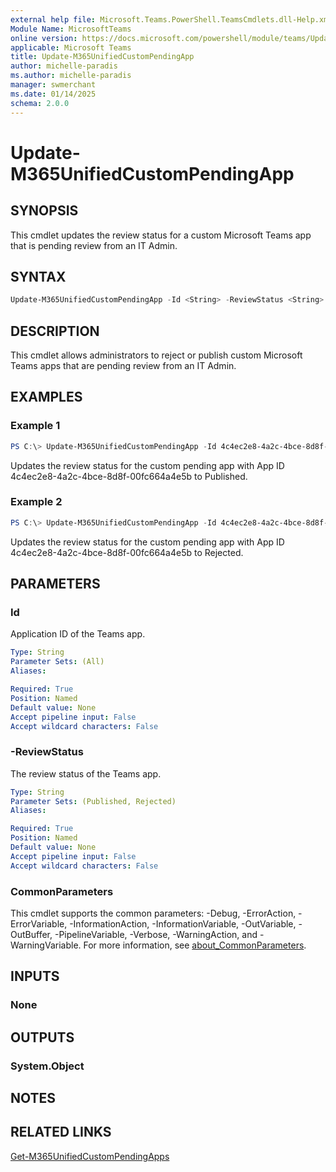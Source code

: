 ```yaml
---
external help file: Microsoft.Teams.PowerShell.TeamsCmdlets.dll-Help.xml
Module Name: MicrosoftTeams
online version: https://docs.microsoft.com/powershell/module/teams/Update-M365UnifiedCustomPendingApp
applicable: Microsoft Teams
title: Update-M365UnifiedCustomPendingApp
author: michelle-paradis
ms.author: michelle-paradis
manager: swmerchant
ms.date: 01/14/2025
schema: 2.0.0
---
```


# Update-M365UnifiedCustomPendingApp

## SYNOPSIS

This cmdlet updates the review status for a custom Microsoft Teams app that is pending review from an IT Admin.

## SYNTAX

```powershell
Update-M365UnifiedCustomPendingApp -Id <String> -ReviewStatus <String>
```

## DESCRIPTION

This cmdlet allows administrators to reject or publish custom Microsoft Teams apps that are pending review from an IT Admin.

## EXAMPLES

### Example 1

```powershell
PS C:\> Update-M365UnifiedCustomPendingApp -Id 4c4ec2e8-4a2c-4bce-8d8f-00fc664a4e5b -ReviewStatus Published
```
Updates the review status for the custom pending app with App ID 4c4ec2e8-4a2c-4bce-8d8f-00fc664a4e5b to Published.

### Example 2

```powershell
PS C:\> Update-M365UnifiedCustomPendingApp -Id 4c4ec2e8-4a2c-4bce-8d8f-00fc664a4e5b -ReviewStatus Rejected
```
Updates the review status for the custom pending app with App ID 4c4ec2e8-4a2c-4bce-8d8f-00fc664a4e5b to Rejected.

## PARAMETERS

### Id

Application ID of the Teams app.

```yaml
Type: String
Parameter Sets: (All)
Aliases:

Required: True
Position: Named
Default value: None
Accept pipeline input: False
Accept wildcard characters: False
```

### -ReviewStatus

The review status of the Teams app.

```yaml
Type: String
Parameter Sets: (Published, Rejected)
Aliases:

Required: True
Position: Named
Default value: None
Accept pipeline input: False
Accept wildcard characters: False
```

### CommonParameters

This cmdlet supports the common parameters: -Debug, -ErrorAction, -ErrorVariable, -InformationAction, -InformationVariable, -OutVariable, -OutBuffer, -PipelineVariable, -Verbose, -WarningAction, and -WarningVariable. For more information, see [about_CommonParameters](http://go.microsoft.com/fwlink/?LinkID=113216).

## INPUTS

### None

## OUTPUTS

### System.Object

## NOTES

## RELATED LINKS

[Get-M365UnifiedCustomPendingApps](https://learn.microsoft.com/powershell/module/teams/Get-M365UnifiedCustomPendingApps)
